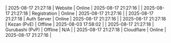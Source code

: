| 2025-08-17 21:27:18 | Website | Online | 2025-08-17 21:27:16 |
| 2025-08-17 21:27:18 | Registration | Online | 2025-08-17 21:27:16 |
| 2025-08-17 21:27:18 | Auth Server | Online | 2025-08-17 21:27:16 |
| 2025-08-17 21:27:18 | Kezan (PvE) | Offline | 2025-08-03 17:58:02 |
| 2025-08-17 21:27:18 | Gurubashi (PvP) | Offline | N/A |
| 2025-08-17 21:27:18 | Cloudflare | Online | 2025-08-17 21:27:16 |
